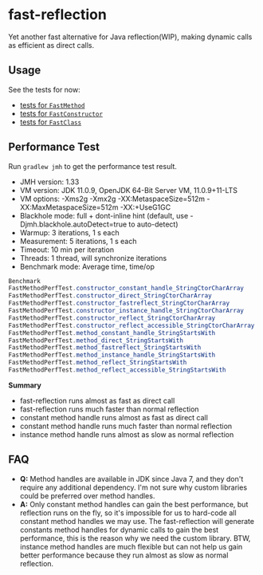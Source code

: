 # fast-reflection
Yet another fast alternative for Java reflection(WIP), making dynamic calls as efficient as direct calls.

## Usage
See the tests for now:
* [tests for `FastMethod`](https://github.com/danielsun1106/fast-reflection/blob/main/src/test/java/me/sunlan/fastreflection/FastMethodTest.java)
* [tests for `FastConstructor`](https://github.com/danielsun1106/fast-reflection/blob/main/src/test/java/me/sunlan/fastreflection/FastConstructorTest.java)
* [tests for `FastClass`](https://github.com/danielsun1106/fast-reflection/blob/main/src/test/java/me/sunlan/fastreflection/FastClassTest.java)

## Performance Test
Run `gradlew jmh` to get the performance test result.

* JMH version: 1.33
* VM version: JDK 11.0.9, OpenJDK 64-Bit Server VM, 11.0.9+11-LTS
* VM options: -Xms2g -Xmx2g -XX:MetaspaceSize=512m -XX:MaxMetaspaceSize=512m -XX:+UseG1GC
* Blackhole mode: full + dont-inline hint (default, use -Djmh.blackhole.autoDetect=true to auto-detect)
* Warmup: 3 iterations, 1 s each
* Measurement: 5 iterations, 1 s each
* Timeout: 10 min per iteration
* Threads: 1 thread, will synchronize iterations
* Benchmark mode: Average time, time/op

```java
Benchmark                                                              Mode  Cnt   Score   Error  Units
FastMethodPerfTest.constructor_constant_handle_StringCtorCharArray     avgt   15  10.830 ± 0.057  ns/op
FastMethodPerfTest.constructor_direct_StringCtorCharArray              avgt   15  10.803 ± 0.037  ns/op
FastMethodPerfTest.constructor_fastreflect_StringCtorCharArray         avgt   15  12.915 ± 0.022  ns/op
FastMethodPerfTest.constructor_instance_handle_StringCtorCharArray     avgt   15  15.555 ± 0.057  ns/op
FastMethodPerfTest.constructor_reflect_StringCtorCharArray             avgt   15  16.494 ± 0.050  ns/op
FastMethodPerfTest.constructor_reflect_accessible_StringCtorCharArray  avgt   15  14.677 ± 1.627  ns/op
FastMethodPerfTest.method_constant_handle_StringStartsWith             avgt   15   3.069 ± 0.212  ns/op
FastMethodPerfTest.method_direct_StringStartsWith                      avgt   15   2.716 ± 0.037  ns/op
FastMethodPerfTest.method_fastreflect_StringStartsWith                 avgt   15   3.204 ± 0.212  ns/op
FastMethodPerfTest.method_instance_handle_StringStartsWith             avgt   15   9.785 ± 0.123  ns/op
FastMethodPerfTest.method_reflect_StringStartsWith                     avgt   15   9.923 ± 0.450  ns/op
FastMethodPerfTest.method_reflect_accessible_StringStartsWith          avgt   15   8.921 ± 0.430  ns/op
```

**Summary**
* fast-reflection runs almost as fast as direct call
* fast-reflection runs much faster than normal reflection
* constant method handle runs almost as fast as direct call
* constant method handle runs much faster than normal reflection
* instance method handle runs almost as slow as normal reflection

## FAQ
* **Q:** Method handles are available in JDK since Java 7, and they don't require any additional dependency. I'm not sure why custom libraries could be preferred over method handles.
* **A:** Only constant method handles can gain the best performance, but reflection runs on the fly, so it's impossible for us to hard-code all constant method handles we may use. The fast-reflection will generate constants method handles for dynamic calls to gain the best performance, this is the reason why we need the custom library. BTW, instance method handles are much flexible but can not help us gain better performance because they run almost as slow as normal reflection.

